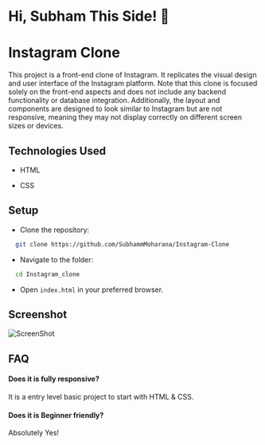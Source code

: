 
# Hi, Subham This Side! 👋


# Instagram Clone

This project is a front-end clone of Instagram. It replicates the visual design and user interface of the Instagram platform. Note that this clone is focused solely on the front-end aspects and does not include any backend functionality or database integration. Additionally, the layout and components are designed to look similar to Instagram but are not responsive, meaning they may not display correctly on different screen sizes or devices.


## Technologies Used

- HTML

- CSS


## Setup
 - Clone the repository:

```bash
  git clone https://github.com/SubhammMoharana/Instagram-Clone
```
 - Navigate to the folder:

```bash
  cd Instagram_clone
```
- Open `index.html` in your preferred browser.

## Screenshot

![ScreenShot](https://github.com/SubhammMoharana/Instagram-Clone/assets/121431904/dc6a0166-0006-4802-8f1e-927a6715917c)



## FAQ

#### Does it is fully responsive?

It is a entry level basic project to start with HTML & CSS.

#### Does it is Beginner friendly?

Absolutely Yes!

